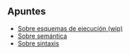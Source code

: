 ## Apuntes
- [Sobre esquemas de ejecución (wip)](./ap_esquem_ejec.pdf)
- [Sobre semántica](./ap_seman.pdf)
- [Sobre sintaxis](./ap_sintax.pdf)
